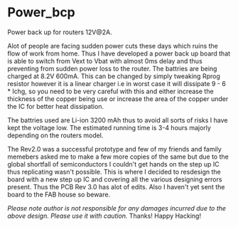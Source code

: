 # Power_bcp
Power back up for routers 12V@2A.

Alot of people are facing sudden power cuts these days which ruins the flow of work from home.
Thus I have developed a power back up board that is able to switch from Vext to Vbat with almost 0ms delay and thus preventing from sudden power loss to the router.
The battries are being charged at 8.2V 600mA. This can be changed by simply tweaking Rprog resistor however it is a linear charger i.e in worst case it will dissipate 9 - 6 * Ichg, so you need to be very careful with this and either increase the thickness of the copper being use or increase the area of the copper under the IC for better heat dissipation.

The battries used are Li-ion 3200 mAh thus to avoid all sorts of risks I have kept the voltage low.
The estimated running time is 3-4 hours majorly depending on the routers model. 

The Rev2.0 was a successful prototype and few of my friends and family memebers asked me to make a few more copies of the same but due to the global shortfall of semiconductors I couldn't get hands on the step up IC thus replicating wasn't possible. This is where I decided to resdesign the board with a new step up IC and covering all the various designing errors present. 
Thus the PCB Rev 3.0 has alot of edits. Also I haven't yet sent the board to the FAB house so beware.

*Please note author is not responsible for any damages incurred due to the above design. Please use it with caution.*
Thanks! Happy Hacking!
